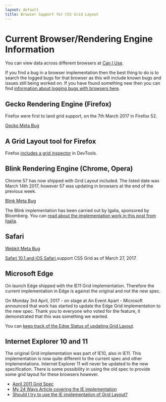 ```yaml
---
layout: default
title: Browser Support for CSS Grid Layout
---
```


# Current Browser/Rendering Engine Information

You can view data across different browsers at [Can I Use](http://caniuse.com/#feat=css-grid). 

If you find a bug in a browser implementation then the best thing to do is to search the logged bugs for that browser as this will include known bugs and issues still being worked on. If you have found something new then you can find [information about logging bugs with browsers here](http://testthewebforward.org/docs/bugs.html).

## Gecko Rendering Engine (Firefox)

Firefox were first to land grid support, on the 7th March 2017 in Firefox 52.

[Gecko Meta Bug](https://bugzilla.mozilla.org/show_bug.cgi?id=616605)

## A Grid Layout tool for Firefox

Firefox [includes a grid inspector](https://hacks.mozilla.org/2016/12/css-grid-and-grid-highlighter-now-in-firefox-developer-edition/) in DevTools.

## Blink Rendering Engine (Chrome, Opera)

Chrome 57 has now shipped with Grid Layout included. The listed date was March 14th 2017, however 57 was updating in browsers at the end of the previous week.

[Blink Meta Bug](https://code.google.com/p/chromium/issues/detail?id=79180)

The Blink implementation has been carried out by Igalia, sponsored by Bloomberg. You can [read about the implementation work in this post from Igalia](http://blogs.igalia.com/mrego/2015/01/08/css-grid-layout-2014-recap-implementation-status/).


## Safari

[Webkit Meta Bug](https://bugs.webkit.org/show_bug.cgi?id=60731)

[Safari 10.1 and iOS Safari ](https://developer.apple.com/library/content/releasenotes/General/WhatsNewInSafari/Articles/Safari_10_1.html) support CSS Grid as of March 27, 2017.

## Microsoft Edge

On launch Edge shipped with the IE11 Grid implementation. Therefore the current implementation in Edge is against the original and not the new spec. 

On Monday 3rd April, 2017 - on stage at An Event Apart - Microsoft announced that work has started to update the Edge Grid implementation to the new spec. Thank you to everyone who voted for the feature, it demonstrated that this was something we wanted.

You can [keep track of the Edge Status of updating Grid Layout](https://developer.microsoft.com/en-us/microsoft-edge/platform/status/gridupdate/?q=grid%20update).

## Internet Explorer 10 and 11

The original Grid implementation was part of IE10, also in IE11. This implementation is now quite different to the current spec and other implementations. Internet Explorer 11 will never be updated to the new specification. There is some possibility in using the old spec to provide some grid layout for these browsers however.

- [April 2011 Grid Spec](http://www.w3.org/TR/2011/WD-css3-grid-layout-20110407/)
- [My 24 Ways Article covering the IE implementation](http://24ways.org/2012/css3-grid-layout/)
- [Should I try to use the IE implementation of Grid Layout?](https://rachelandrew.co.uk/archives/2016/11/26/should-i-try-to-use-the-ie-implementation-of-css-grid-layout/)
